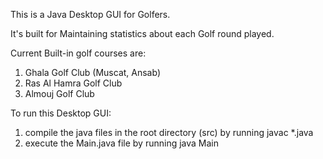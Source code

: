 This is a Java Desktop GUI for Golfers.

It's built for Maintaining statistics about each Golf round played.

Current Built-in golf courses are:

1. Ghala Golf Club (Muscat, Ansab)
2. Ras Al Hamra Golf Club
3. Almouj Golf Club



To run this Desktop GUI:

1. compile the java files in the root directory (src) by running javac *.java
2. execute the Main.java file by running java Main


